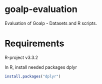 # goalp-evaluation
Evaluation of Goalp - Datasets and R scripts.

# Requirements
R-project v3.3.2

In R, install needed packages dplyr

``` R
install.packages("dplyr")
```
